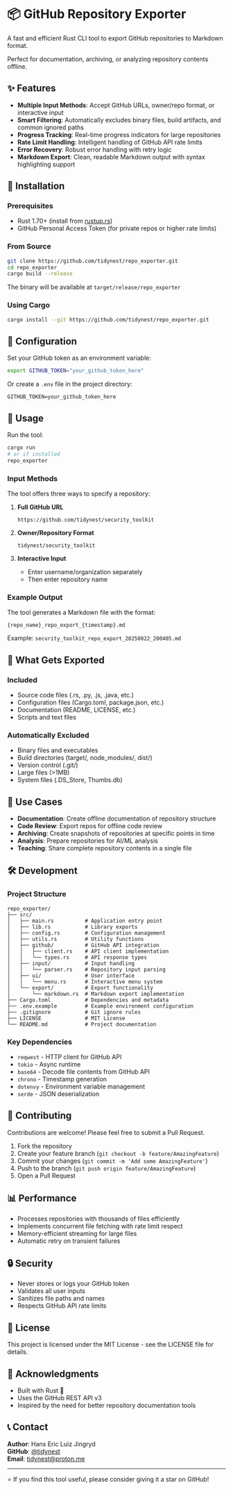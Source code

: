 # 📦 GitHub Repository Exporter

A fast and efficient Rust CLI tool to export GitHub repositories to Markdown format. 

Perfect for documentation, archiving, or analyzing repository contents offline.


## ✨ Features

- **Multiple Input Methods**: Accept GitHub URLs, owner/repo format, or interactive input
- **Smart Filtering**: Automatically excludes binary files, build artifacts, and common ignored paths
- **Progress Tracking**: Real-time progress indicators for large repositories
- **Rate Limit Handling**: Intelligent handling of GitHub API rate limits
- **Error Recovery**: Robust error handling with retry logic
- **Markdown Export**: Clean, readable Markdown output with syntax highlighting support

## 🚀 Installation

### Prerequisites

- Rust 1.70+ (install from [rustup.rs](https://rustup.rs))
- GitHub Personal Access Token (for private repos or higher rate limits)

### From Source

```bash
git clone https://github.com/tidynest/repo_exporter.git
cd repo_exporter
cargo build --release
```

The binary will be available at `target/release/repo_exporter`

### Using Cargo

```bash
cargo install --git https://github.com/tidynest/repo_exporter.git
```

## 🔧 Configuration

Set your GitHub token as an environment variable:

```bash
export GITHUB_TOKEN="your_github_token_here"
```

Or create a `.env` file in the project directory:

```
GITHUB_TOKEN=your_github_token_here
```

## 📖 Usage

Run the tool:

```bash
cargo run
# or if installed
repo_exporter
```

### Input Methods

The tool offers three ways to specify a repository:

1. **Full GitHub URL**
   ```
   https://github.com/tidynest/security_toolkit
   ```

2. **Owner/Repository Format**
   ```
   tidynest/security_toolkit
   ```

3. **Interactive Input**
    - Enter username/organization separately
    - Then enter repository name

### Example Output

The tool generates a Markdown file with the format:
```
{repo_name}_repo_export_{timestamp}.md
```

Example: `security_toolkit_repo_export_20250822_200405.md`

## 📁 What Gets Exported

### Included
- Source code files (.rs, .py, .js, .java, etc.)
- Configuration files (Cargo.toml, package.json, etc.)
- Documentation (README, LICENSE, etc.)
- Scripts and text files

### Automatically Excluded
- Binary files and executables
- Build directories (target/, node_modules/, dist/)
- Version control (.git/)
- Large files (>1MB)
- System files (.DS_Store, Thumbs.db)

## 🎯 Use Cases

- **Documentation**: Create offline documentation of repository structure
- **Code Review**: Export repos for offline code review
- **Archiving**: Create snapshots of repositories at specific points in time
- **Analysis**: Prepare repositories for AI/ML analysis
- **Teaching**: Share complete repository contents in a single file

## 🛠️ Development

### Project Structure

```
repo_exporter/
├── src/
│   ├── main.rs          # Application entry point
│   ├── lib.rs           # Library exports
│   ├── config.rs        # Configuration management
│   ├── utils.rs         # Utility functions
│   ├── github/          # GitHub API integration
│   │   ├── client.rs    # API client implementation
│   │   └── types.rs     # API response types
│   ├── input/           # Input handling
│   │   └── parser.rs    # Repository input parsing
│   ├── ui/              # User interface
│   │   └── menu.rs      # Interactive menu system
│   └── export/          # Export functionality
│       └── markdown.rs  # Markdown export implementation
├── Cargo.toml           # Dependencies and metadata
├── .env.example         # Example environment configuration
├── .gitignore           # Git ignore rules
├── LICENSE              # MIT License
└── README.md            # Project documentation
```

### Key Dependencies

- `reqwest` - HTTP client for GitHub API
- `tokio` - Async runtime
- `base64` - Decode file contents from GitHub API
- `chrono` - Timestamp generation
- `dotenvy` - Environment variable management
- `serde` - JSON deserialization

## 🤝 Contributing

Contributions are welcome! Please feel free to submit a Pull Request.

1. Fork the repository
2. Create your feature branch (`git checkout -b feature/AmazingFeature`)
3. Commit your changes (`git commit -m 'Add some AmazingFeature'`)
4. Push to the branch (`git push origin feature/AmazingFeature`)
5. Open a Pull Request

## 📊 Performance

- Processes repositories with thousands of files efficiently
- Implements concurrent file fetching with rate limit respect
- Memory-efficient streaming for large files
- Automatic retry on transient failures

## 🔒 Security

- Never stores or logs your GitHub token
- Validates all user inputs
- Sanitizes file paths and names
- Respects GitHub API rate limits

## 📝 License

This project is licensed under the MIT License - see the LICENSE file for details.

## 🙏 Acknowledgments

- Built with Rust 🦀
- Uses the GitHub REST API v3
- Inspired by the need for better repository documentation tools

## 📞 Contact

**Author**: Hans Eric Luiz Jingryd  
**GitHub**: [@tidynest](https://github.com/tidynest)  
**Email**: tidynest@proton.me

---

⭐ If you find this tool useful, please consider giving it a star on GitHub!